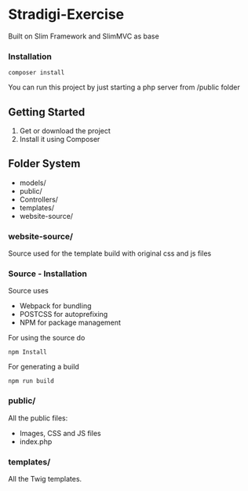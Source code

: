 Stradigi-Exercise
=======
Built on Slim Framework and SlimMVC as base


### Installation
```
composer install
```
  You can run this project by just starting a php server from /public folder

Getting Started
---------------
1. Get or download the project
2. Install it using Composer

Folder System
---------------
* models/
* public/
* Controllers/
* templates/
* website-source/

### website-source/
Source used for the template build with original css and js files
### Source - Installation

Source uses
* Webpack for bundling
* POSTCSS for autoprefixing
* NPM for package management

For using the source do

```
npm Install

```
For generating a build

```
npm run build

```
### public/

All the public files:
* Images, CSS and JS files
* index.php

### templates/

All the Twig templates.
